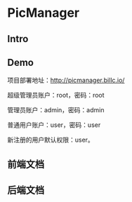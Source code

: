 # PicManager

## Intro



## Demo

项目部署地址：http://picmanager.billc.io/

超级管理员账户：root，密码：root

管理员账户：admin，密码：admin

普通用户账户：user，密码：user

新注册的用户默认权限：user。

## 前端文档



## 后端文档


